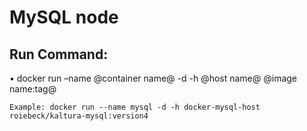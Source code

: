 # MySQL node
## Run Command:
•	docker run –name @container name@ -d -h @host name@ @image name:tag@

	Example: docker run --name mysql -d -h docker-mysql-host roiebeck/kaltura-mysql:version4
